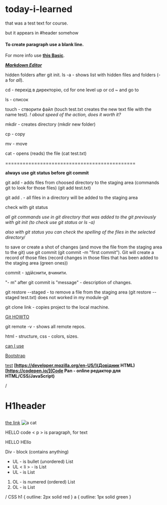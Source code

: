 # today-i-learned
that was a test text for course.

but it appears in #header somehow

#### To create paragraph use a blank line.

For more info use **[this Basic](https://www.markdownguide.org/basic-syntax/)**.

***[Markdown Editor](https://dillinger.io/)***

hidden folders after git init. ls -a - shows list with hidden files and folders (-a for *all*).

cd - перехід в директорію, cd for one level up or cd ~ and go to

ls - список

touch - створити файл (touch test.txt creates the new text file with the name test). *! about speed of the action, does it worth it?*

mkdir - creates directory (mkdir new folder)

cp - copy

mv - move

cat - opens (reads) the file (cat test.txt)

=============================================

**always use git status before git commit**

git add - adds files from choosed directory to the staging area (commands git to look for those files) (git add test.txt)

git add . - all files in a directory will be added to the staging area

check with git status

*all git commands use in git directory that was added to the git previously with git init (to check use git status or ls -a)*

*also with git status you can check the spelling of the files in the selected directory/*

to save or create a shot of changes (and move the file from the staging area to the git) use git commit (git commit -m "first commit"). Git will create a record of those files (record changes in those files that has been added to the staging area (green ones))

commit - здійснити, вчинити.

"- m" after git commit is "message" - description of changes.

git restore --staged <file> - to remove a file from the staging area (git restore --staged test.txt) does not worked in my module-git
  
git clone link - copies project to the local machine.
  
[Git HOWTO](https://githowto.com/uk)
  
git remote -v - shows all remote repos.

html - structure, css - colors, sizes.
  
[can I use](https://caniuse.com/)

[Bootstrap](https://getbootstrap.com/)

[test](https://codepen.io/pen/)
**[https://developer.mozilla.org/en-US/](Довідник HTML)**
**[https://codepen.io/](Code Pan - online редактор для HTML/CSS/JavaScript)**
  
/<h1>
  H1header
</h1>
<a href="https://www.figma.com/">the link</a>
<img src="https://placekitten.com/200/300" alt="a cat">
<p>
  HELLO
  code < p > is paragraph, for text
</p>
<p>
  HELLO
  HEllo
</p>
<div>
  Div - block (contains anything)
</div>
<ul>
  <li>UL - is bullet (unordered) List</li>
  <li>UL < li > - is List</li>
  <li>UL - is List</li>
</ul>
<ol>
  <li>OL - is numered (ordered) List</li>
  <li>OL - is List</li>
</ol>/
  CSS
  h1 {
  outline: 2px solid red
}
a {
  outline: 1px solid green
}

